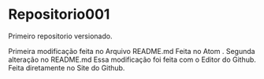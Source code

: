 # Repositorio001
 Primeiro repositorio versionado.

Primeira modificação feita no Arquivo README.md
Feita no Atom .
Segunda alteração no README.md
Essa modificação foi feita com o Editor do Github.
Feita diretamente no Site do Github.
